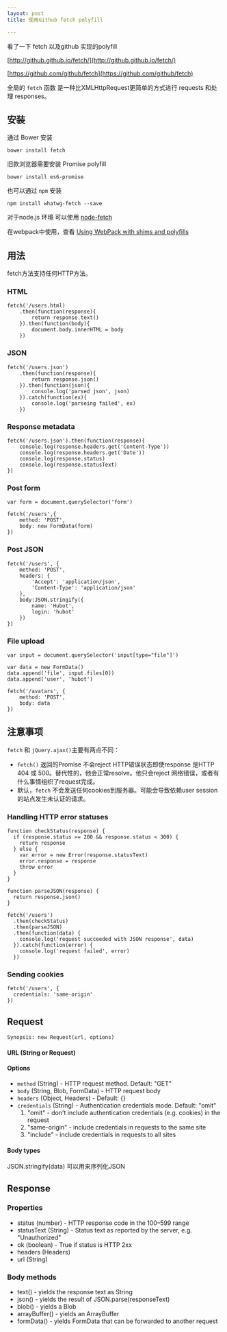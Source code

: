 ```yaml
---
layout: post
title: 使用Github fetch polyfill

---
```

看了一下 fetch 以及github 实现的polyfill

[http://github.github.io/fetch/](http://github.github.io/fetch/)

[https://github.com/github/fetch](https://github.com/github/fetch)

全局的 `fetch` 函数 是一种比XMLHttpRequest更简单的方式进行 requests 和处理 responses。

## 安装 

通过 Bower 安装 

    bower install fetch
    
旧款浏览器需要安装 Promise polyfill

    bower install es6-promise
    
也可以通过 `npm` 安装

    npm install whatwg-fetch --save
    
对于node.js 环境 可以使用 [node-fetch](https://github.com/bitinn/node-fetch)

在webpack中使用，查看 [Using WebPack with shims and polyfills](http://mts.io/2015/04/08/webpack-shims-polyfills/)

## 用法

fetch方法支持任何HTTP方法。

### HTML

    fetch('/users.html)
        .then(function(response){
            return response.text()
        }).then(function(body){
            document.body.innerHTML = body
        })

### JSON

    fetch('/users.json')
        .then(function(response){
            return response.json()
        }).then(function(json){
            console.log('parsed json', json)
        }).catch(function(ex){
            console.log('parseing failed', ex)
        })

### Response metadata

    fetch('/users.json').then(function(response){
        console.log(response.headers.get('Content-Type'))
        console.log(response.headers.get('Date'))
        console.log(response.status)
        console.log(response.statusText)
    })

### Post form

    var form = document.querySelector('form')
    
    fetch('/users',{
        method: 'POST',
        body: new FormData(form)
    })

### Post JSON

    fetch('/users', {
        method: 'POST',
        headers: {
            'Accept': 'application/json',
            'Content-Type': 'application/json'
        },
        body:JSON.stringify({
            name: 'Hubot',
            login: 'hubot'
        })
    })
    
### File upload

    var input = document.querySelector('input[type="file"]')
    
    var data = new FormData()
    data.append('file', input.files[0])
    data.append('user', 'hubot')
    
    fetch('/avatars', {
        method: 'POST',
        body: data
    })
    
## 注意事项

`fetch` 和 `jQuery.ajax()`主要有两点不同：

*   `fetch()` 返回的Promise 不会reject HTTP错误状态即使response 是HTTP 404 或 500。替代性的，他会正常resolve。他只会reject 网络错误，或者有什么事情组织了request完成。
*   默认，`fetch` 不会发送任何cookies到服务器。可能会导致依赖user session的站点发生未认证的请求。

### Handling HTTP error statuses
  
    function checkStatus(response) {
      if (response.status >= 200 && response.status < 300) {
        return response
      } else {
        var error = new Error(response.statusText)
        error.response = response
        throw error
      }
    }

    function parseJSON(response) {
      return response.json()
    }

    fetch('/users')
      .then(checkStatus)
      .then(parseJSON)
      .then(function(data) {
        console.log('request succeeded with JSON response', data)
      }).catch(function(error) {
        console.log('request failed', error)
      })

### Sending cookies

    fetch('/users', {
      credentials: 'same-origin'
    })


## Request
    
    Synopsis: new Request(url, options)

#### URL (String or Request)

#### Options

*  `method` (String) - HTTP request method. Default: "GET"
*  `body` (String, Blob, FormData) - HTTP request body
*  `headers` (Object, Headers) - Default: {}
*  `credentials` (String) - Authentication credentials mode. Default: "omit"
    1.   "omit" - don't include authentication credentials (e.g. cookies) in the request
    2.   "same-origin" - include credentials in requests to the same site
    3.   "include" - include credentials in requests to all sites

  #### Body types
  
  JSON.stringify(data)  可以用来序列化JSON
  
## Response
    
### Properties

*  status (number) - HTTP response code in the 100–599 range
*  statusText (String) - Status text as reported by the server, e.g. "Unauthorized"
*  ok (boolean) - True if status is HTTP 2xx
*  headers (Headers)
*  url (String)
  
### Body methods

*  text() - yields the response text as String
*  json() - yields the result of JSON.parse(responseText)
*  blob() - yields a Blob
*  arrayBuffer() - yields an ArrayBuffer
*  formData() - yields FormData that can be forwarded to another request
 